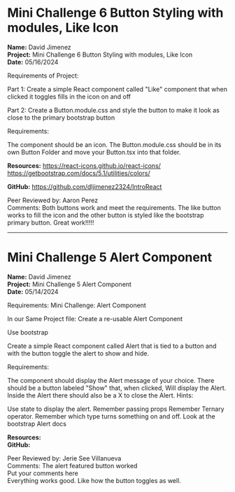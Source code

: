 # Mini Challenge 6 Button Styling with modules, Like Icon


<b>Name:</b> David Jimenez<br>
<b>Project:</b> Mini Challenge 6 Button Styling with modules, Like Icon <br>
<b>Date:</b> 05/16/2024 <br>

<bold>Requirements of Project:</bold>

Part 1: Create a simple React component called "Like"  component that when clicked it toggles fills in the icon on and off 

Part 2: Create a Button.module.css and style the button to make it look as close to the primary bootstrap button 

<bold>Requirements:</bold>

The component should be an icon.
The Button.module.css should be in its own Button Folder and move your Button.tsx into that folder.


<b>Resources:</b> https://react-icons.github.io/react-icons/<br>
https://getbootstrap.com/docs/5.1/utilities/colors/ <br>

<b>GitHub:</b> https://github.com/dljimenez2324/IntroReact <br>


Peer Reviewed by: Aaron Perez <br>
Comments: Both buttons work and meet the requirements. The like button works to fill the icon and the other button is styled like the bootstrap primary button. Great work!!!!! <br>



-----------------------------------------------------------------------


# Mini Challenge 5 Alert Component

<b>Name:</b> David Jimenez<br>
<b>Project:</b> Mini Challenge 5 Alert Component <br>
<b>Date:</b> 05/14/2024 <br>

Requirements:
Mini Challenge: Alert Component

In our Same Project file: Create a re-usable Alert Component

Use bootstrap

Create a simple React component called Alert that is tied to a button and with the button toggle the alert to show and hide. 

<bold>Requirements:</bold>

The component should display the Alert message of your choice.
There should be a button labeled "Show" that, when clicked, Will display the Alert.
Inside the Alert there should also be a X to close the Alert.
<bold>Hints:</bold>

Use state to display the alert.
Remember passing props
Remember Ternary operator.
Remember which type turns something on and off.
Look at the bootstrap Alert docs

<b>Resources:</b> <br>
<b>GitHub:</b>  <br>


Peer Reviewed by: Jerie See Villanueva <br>
Comments: The alert featured button worked  <br> 
Put your comments here <br> Everything works good. Like how the button toggles as well. 
